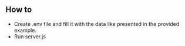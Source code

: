 ## How to
- Create .env file and fill it with the data like presented in the provided example.
- Run server.js
